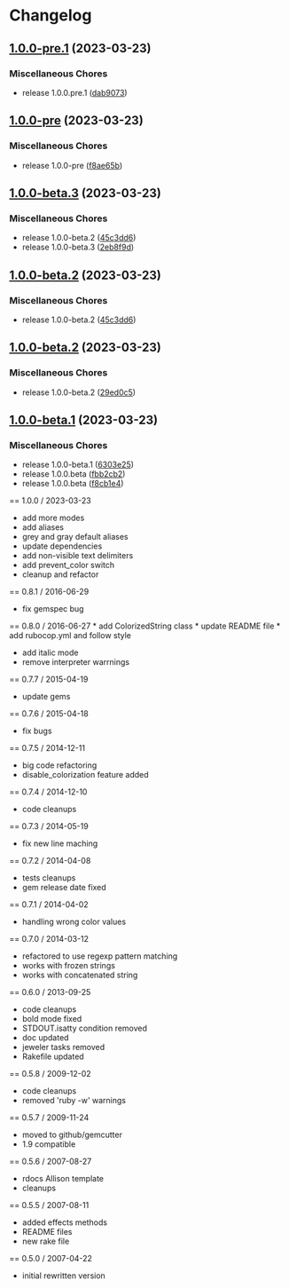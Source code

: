 # Changelog

## [1.0.0-pre.1](https://github.com/fazibear/colorize/compare/v1.0.0-pre...v1.0.0-pre.1) (2023-03-23)


### Miscellaneous Chores

* release 1.0.0.pre.1 ([dab9073](https://github.com/fazibear/colorize/commit/dab9073d5607e5fbd06015febac7de40557182f8))

## [1.0.0-pre](https://github.com/fazibear/colorize/compare/v1.0.0-beta.3...v1.0.0-pre) (2023-03-23)


### Miscellaneous Chores

* release 1.0.0-pre ([f8ae65b](https://github.com/fazibear/colorize/commit/f8ae65b847a50682f1e9f26aba74204845915b4d))

## [1.0.0-beta.3](https://github.com/fazibear/colorize/compare/v1.0.0-beta.2...v1.0.0-beta.3) (2023-03-23)


### Miscellaneous Chores

* release 1.0.0-beta.2 ([45c3dd6](https://github.com/fazibear/colorize/commit/45c3dd6f503d5e5588f3f7598019dc7a53adac5e))
* release 1.0.0-beta.3 ([2eb8f9d](https://github.com/fazibear/colorize/commit/2eb8f9d8c486722b66acdc525653cdef3cb9b163))

## [1.0.0-beta.2](https://github.com/fazibear/colorize/compare/v1.0.0-beta.2...v1.0.0-beta.2) (2023-03-23)


### Miscellaneous Chores

* release 1.0.0-beta.2 ([45c3dd6](https://github.com/fazibear/colorize/commit/45c3dd6f503d5e5588f3f7598019dc7a53adac5e))

## [1.0.0-beta.2](https://github.com/fazibear/colorize/compare/v1.0.0-beta.1...v1.0.0-beta.2) (2023-03-23)


### Miscellaneous Chores

* release 1.0.0-beta.2 ([29ed0c5](https://github.com/fazibear/colorize/commit/29ed0c5ae97a9a66e4af7e376e2b2a937eaf024d))

## [1.0.0-beta.1](https://github.com/fazibear/colorize/compare/v0.8.1...v1.0.0-beta.1) (2023-03-23)


### Miscellaneous Chores

* release 1.0.0-beta.1 ([6303e25](https://github.com/fazibear/colorize/commit/6303e257690cfa7b3efbf11993a4cd75418b5d5e))
* release 1.0.0.beta ([fbb2cb2](https://github.com/fazibear/colorize/commit/fbb2cb25ff17e9f46ca7fc9b8173414b0f8df7db))
* release 1.0.0.beta ([f8cb1e4](https://github.com/fazibear/colorize/commit/f8cb1e4033150143918f45663b74c5a574ca372b))

== 1.0.0 / 2023-03-23
  * add more modes
  * add aliases
  * grey and gray default aliases
  * update dependencies
  * add non-visible text delimiters
  * add prevent_color switch
  * cleanup and refactor

== 0.8.1 / 2016-06-29
  * fix gemspec bug

== 0.8.0 / 2016-06-27
	* add ColorizedString class
	* update README file
	* add rubocop.yml and follow style
  * add italic mode
  * remove interpreter warrnings

== 0.7.7 / 2015-04-19
  * update gems

== 0.7.6 / 2015-04-18
  * fix bugs

== 0.7.5 / 2014-12-11
  * big code refactoring
  * disable_colorization feature added

== 0.7.4 / 2014-12-10
  * code cleanups

== 0.7.3 / 2014-05-19
  * fix new line maching

== 0.7.2 / 2014-04-08
  * tests cleanups
  * gem release date fixed

== 0.7.1 / 2014-04-02
  * handling wrong color values

== 0.7.0 / 2014-03-12
  * refactored to use regexp pattern matching
  * works with frozen strings
  * works with concatenated string

== 0.6.0 / 2013-09-25
  * code cleanups
  * bold mode fixed
  * STDOUT.isatty condition removed
  * doc updated
  * jeweler tasks removed
  * Rakefile updated

== 0.5.8 / 2009-12-02
  * code cleanups
  * removed 'ruby -w' warnings

== 0.5.7 / 2009-11-24
  * moved to github/gemcutter
  * 1.9 compatible

== 0.5.6 / 2007-08-27
  * rdocs Allison template
  * cleanups

== 0.5.5 / 2007-08-11
  * added effects methods
  * README files
  * new rake file

== 0.5.0 / 2007-04-22
  * initial rewritten version
